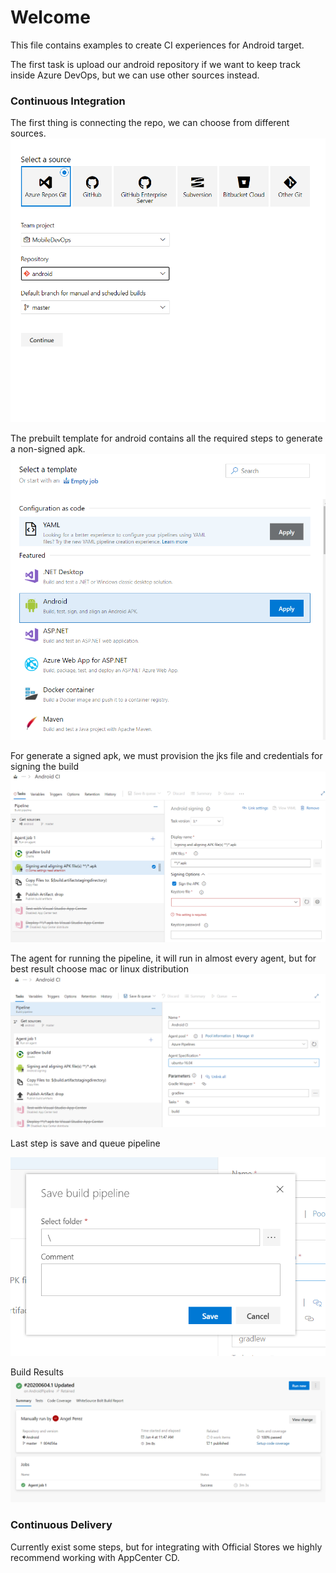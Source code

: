 # Welcome
This file contains examples to create CI experiences for Android target.

The first task is upload our android repository if we want to keep track inside Azure DevOps, but we can use other sources instead.

### Continuous Integration
The first thing is connecting the repo, we can choose from different sources.
!["Repo Connection"](img/00.png "Repo Connection")

The prebuilt template for android contains all the required steps to generate a non-signed apk.
!["Task Template"](img/01.png "Task Template")

For generate a signed apk, we must provision the jks file and credentials for signing the build
!["Signing Configuration"](img/02.png "Signing Configuration")

The agent for running the pipeline, it will run in almost every agent, but for best result choose mac or linux distribution
!["Agent Selection"](img/03.png "Agent Selection")


Last step is save and queue pipeline

!["Save Pipeline"](img/04.png "Save Pipeline")

Build Results
!["Results"](img/05.png "Results")



### Continuous Delivery
Currently exist some steps, but for integrating with Official Stores we highly recommend working with AppCenter CD.
